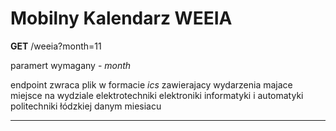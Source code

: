 
# Mobilny Kalendarz WEEIA

**GET** /weeia?month=11

paramert wymagany - _month_

endpoint zwraca plik w formacie _ics_ zawierajacy wydarzenia majace miejsce na wydziale elektrotechniki elektroniki informatyki i automatyki politechniki łódzkiej danym miesiacu  

---
